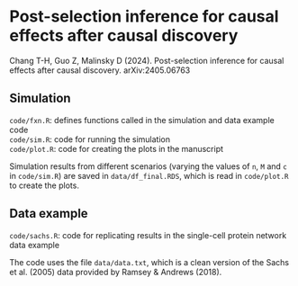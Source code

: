 # Post-selection inference for causal effects after causal discovery
Chang T-H, Guo Z, Malinsky D (2024). Post-selection inference for causal effects after causal discovery. arXiv:2405.06763  

## Simulation
`code/fxn.R`: defines functions called in the simulation and data example code  
`code/sim.R`: code for running the simulation  
`code/plot.R`: code for creating the plots in the manuscript

Simulation results from different scenarios (varying the values of `n`, `M` and `c` in `code/sim.R`) are saved in `data/df_final.RDS`, which is read in `code/plot.R` to create the plots.

## Data example
`code/sachs.R`: code for replicating results in the single-cell protein network data example   

The code uses the file `data/data.txt`, which is a clean version of the Sachs et al. (2005) data provided by Ramsey & Andrews (2018).  

